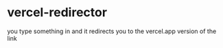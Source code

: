 # vercel-redirector
you type something in and it redirects you to the vercel.app version of the link
